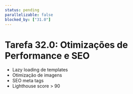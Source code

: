 ```yaml
---
status: pending
parallelizable: false
blocked_by: ["31.0"]
---
```

# Tarefa 32.0: Otimizações de Performance e SEO
- Lazy loading de templates
- Otimização de imagens
- SEO meta tags
- Lighthouse score > 90
